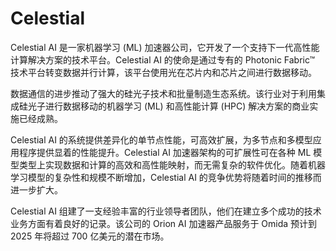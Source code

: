 # 

# Celestial

Celestial AI 是一家机器学习 (ML) 加速器公司，它开发了一个支持下一代高性能计算解决方案的技术平台。Celestial AI 的使命是通过专有的 Photonic Fabric™ 技术平台转变数据并行计算，该平台使用光在芯片内和芯片之间进行数据移动。 

数据通信的进步推动了强大的硅光子技术和批量制造生态系统。该行业对于利用集成硅光子进行数据移动的机器学习 (ML) 和高性能计算 (HPC) 解决方案的商业实施已经成熟。

Celestial AI 的系统提供差异化的单节点性能，可高效扩展，为多节点和多模型应用程序提供显着的性能提升。Celestial AI 加速器架构的可扩展性可在各种 ML 模型类型上实现数据和计算的高效和高性能映射，而无需复杂的软件优化。随着机器学习模型的复杂性和规模不断增加，Celestial AI 的竞争优势将随着时间的推移而进一步扩大。 

Celestial AI 组建了一支经验丰富的行业领导者团队，他们在建立多个成功的技术业务方面有着良好的记录。该公司的 Orion AI 加速器产品服务于 Omida 预计到 2025 年将超过 700 亿美元的潜在市场。

